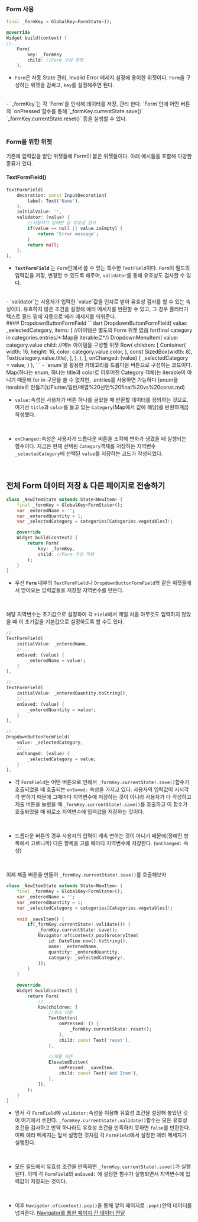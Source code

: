 <br>

### Form 사용
```dart
final _formKey = GlobalKey<FormState>();

@override
Widget build(context) {
//...
	Form(
		key: _formKey
		child: //Form 구성 위젯
	),
```
- `Form`은 자동 State 관리, Invalid Error 메세지 설정에 용이한 위젯이다. `Form`을 구성하는 위젯을 감싸고, `key`를 설정해주면 된다.
<br>
- `_formKey`는 각 `Form`을 인식해 데이터를 저장, 관리 한다. `Form`안에 어떤 버튼의 `onPressed`함수를 통해 `_formKey.currentState.save()` `_formKey.currentState.reset()` 등을 실행할 수 있다.
<br>
<br>

### Form을 위한 위젯
기존에 입력값을 받던 위젯들에 Form이 붙은 위젯들이다. 아래 예시들을 포함해 다양한 종류가 있다.
<br>
#### TextFormField()
```dart
TextFormField(
	decoration: const InputDecoration(
		label: Text('Name'),
	),
	initialValue: '',
	validator: (value) {
		//사용자가 입력한 값 유효성 검사
		if(value == null || value.isEmpty) {
			return 'Error message';
		}
		return null;
	},
),
```
- **`TextFormField`** 는 `Form`안에서 쓸 수 있는 특수한 `TextField`이다. `Form`이 필드의 입력값을 저장, 변경할 수 있도록 해주며, `validator`를 통해 유효성도 검사할 수 있다.
<br>
- `validator`는 사용자가 입력한 `value`값을 인자로 받아 유효성 검사를 할 수 있는 속성이다. 유효하지 않은 조건을 설정해 에러 메세지를 반환할 수 있고, 그 경우 플러터가 텍스트 필드 밑에 자동으로 에러 메세지를 띄워준다.
<br>
#### DropdownButtonFormField
```dart
DropdownButtonFormField(
	value: _selectedCategory,
	items: [
		//아이템은 별도의 Form 위젯 없음
		for(final category in categories.entries/*:Map을 iterable로*/)
			DropdownMenuItem(
				value: category.value
				child: 
					//메뉴 아이템을 구성할 위젯
					Row(
						chlidren: [
							Container(
								width: 16, 
								height: 16, 
								color: category.value.color,
							),
							const SizedBox(width: 8),
							Text(category.value.title),
						],
					),
			),
	],
	onChanged: (value) {
		_selectedCategory = value;
	}
),
```
- `enum`을 활용한 카테고리를 드롭다운 버튼으로 구성하는 코드이다.  Map<Categories, Category>(하나는 enum, 하나는 title과 color로 이루어진 Category 객체)는 iterable이 아니기 때문에 for in 구문을 쓸 수 없지만, .entries를 사용하면 가능하다
	[enum을 iterable로 만들기](/Flutter/일반/배열%20선언%20final%20vs%20const.md)
<br>

- `value:`속성은 사용자가 버튼 하나를 골랐을 때 반환할 데이터를 정의하는 것으로, 여기선 `title`과 `color`를 들고 있는 `Category`(Map에서 값에 해당)를 반환하게끔 작성했다.
<br>

- `onChanged:`속성은 사용자가 드롭다운 버튼을 조작해 변화가 생겼을 때 실행되는 함수이다. 지금은 현재 선택된 `Category`객체를 저장하는 지역변수 `_selectedCategory`에 선택된 `value`를 저장하는 코드가 작성되었다.
<br>

## 전체 Form 데이터 저장 & 다른 페이지로 전송하기
```dart
class _NewItemState extends State<NewItem> {
	final _formKey = GlobalKey<FormState>();
	var _enteredName = '';
	var _enteredQuantity = 1;
	var _selectedCategory = categories[Categories.vegetables]!;

	@override
	Widget build(context) {
		return Form(
			key: _formKey,
			child: //Form 구성 객체
		);
	}
}
```
- 우선 **`Form`** 내부의 `TextFormField`나 `DropdownButtonFormField`와 같은 위젯들에서 받아오는 입력값들을 저장할 지역변수를 만든다. 
<br>

해당 지역변수는 초기값으로 설정하여 각 `Field`에서 제일 처음 아무것도 입력하지 않았을 때 이 초기값을 기본값으로 설정하도록 할 수도 있다.
```dart
//...
TextFormField(
	initialValue: _enteredName,
	//...
	onSaved: (value) {
		_enteredName = value!;
	}
),

//...
TextFormField(
	initialValue: _enteredQuantity.toString(),
	//...
	onSaved: (value) {
		_enteredQuantity = value!;
	}
),

//...
DropdownButtonFormField(
	value: _selectedCategory,
	//...
	onChanged: (value) {
		_selectedCategory = value;
	}
),
```
- 각 `FormField`는 어떤 버튼으로 인해서 `_formKey.currentState!.save()`함수가 호출되었을 때 호출되는 `onSaved:` 속성을 가지고 있다. 사용자의 입력값이 시시각각 변하기 때문에 그때마다 지역변수에 저장하는 것이 아니라 사용자가 다 작성하고 제출 버튼을 눌렀을 때 `_formKey.currentState!.save()`를 호출하고 이 함수가 호출되었을 때 비로소 지역변수에 입력값을 저장하는 것이다.
<br>

- 드롭다운 버튼의 경우 사용자의 입력이 계속 변하는 것이 아니기 때문에(정해진 항목에서 고르니까) 다른 항목을 고를 때마다 지역변수에 저장한다. (`onChanged:` 속성)
<br>

이제 제출 버튼을 만들어 `_formKey.currentState!.save()`를 호출해보자
```dart
class _NewItemState extends State<NewItem> {
	final _formKey = GlobalKey<FormState>();
	var _enteredName = '';
	var _enteredQuantity = 1;
	var _selectedCategory = categories[Categories.vegetables]!;
	
	void _saveItem() {
		if(_formKey.currentState!.validate()) {
			_formKey.currentState!.save();
			Navigator.of(context).pop(GroceryItem(
				id: DateTime.now().toString(),
				name: _enteredName,
				quantity: _enteredQuantity,
				category: _selectedCategory!,
			));
		}
	}
	
	@override
	Widget build(context) {
		return Form(
			//...
			Row(children: [
				//취소 버튼
				TextButton(
					onPressed: () {
						_formKey.currentState!.reset();
					},
					child: const Text('reset'),
				),
				
				//제출 버튼
				ElevatedButton(
					onPressed: _saveItem,
					child: const Text('Add Item'),
				),
			]),
		);
	}
}
```
- 앞서 각 `FormField`에 `validator:`속성을 이용해 유효성 조건을 설정해 놓았던 것이 여기에서 쓰인다. `_formKey.currentState!.validate()`함수는 모든 유효성 조건을 검사하고 만약 하나라도 유효성 조건을 만족하지 못하면 `false`를 반환한다. 이때 에러 메세지는 앞서 설명한 것처럼 각 `FormField`에서 설정한 에러 메세지가 실행된다.
<br>

- 모든 필드에서 유효성 조건을 만족하면 `_formKey.currentState!.save()`가 실행된다. 이때 각 `FormField`의 `onSaved:` 에 설정한 함수가 실행되면서 지역변수에 입력값이 저장되는 것이다. 
<br>

- 이후 `Navigator.of(context).pop()`을 통해 앞의 페이지로 `.pop()`안의 데이터를 넘겨준다.
[Navigator를 통한 페이지 간 데이터 전달](/Flutter/widgets/화면%20이동시%20데이터%20전달(PopScreen).md)
